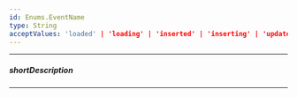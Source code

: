 ```yaml
---
id: Enums.EventName
type: String
acceptValues: 'loaded' | 'loading' | 'inserted' | 'inserting' | 'updated' | 'updating' | 'push' | 'removed' | 'removing' | 'modified' | 'modifying' | 'changed' | 'loadError' | 'loadingChanged'
---
```

---
##### shortDescription
<!-- Description goes here -->

---
<!-- Description goes here -->